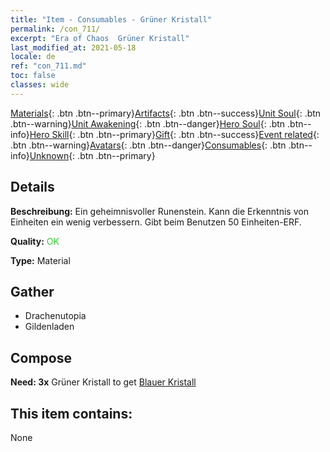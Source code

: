 ```yaml
---
title: "Item - Consumables - Grüner Kristall"
permalink: /con_711/
excerpt: "Era of Chaos  Grüner Kristall"
last_modified_at: 2021-05-18
locale: de
ref: "con_711.md"
toc: false
classes: wide
---
```

 [Materials](/ItemsDE/){: .btn .btn--primary}[Artifacts](/ItemsDE/Artifacts/){: .btn .btn--success}[Unit Soul](/ItemsDE/UnitSoul/){: .btn .btn--warning}[Unit Awakening](/ItemsDE/UnitAwakening/){: .btn .btn--danger}[Hero Soul](/ItemsDE/HeroSoul/){: .btn .btn--info}[Hero Skill](/ItemsDE/HeroSkill/){: .btn .btn--primary}[Gift](/ItemsDE/Gift/){: .btn .btn--success}[Event related](/ItemsDE/Events/){: .btn .btn--warning}[Avatars](/ItemsDE/Avatars/){: .btn .btn--danger}[Consumables](/ItemsDE/Consumables/){: .btn .btn--info}[Unknown](/ItemsDE/Unknown/){: .btn .btn--primary}

## Details
 **Beschreibung:** Ein geheimnisvoller Runenstein. Kann die Erkenntnis von Einheiten ein wenig verbessern. Gibt beim Benutzen 50 Einheiten-ERF.

 **Quality:** <span style="color: #32CD32">OK</span>

 **Type:** Material

## Gather

*    Drachenutopia 
*    Gildenladen 

## Compose

 **Need: 3x** Grüner Kristall to get [Blauer Kristall](/ItemsDE/con_716/)

## This item contains:

  None

